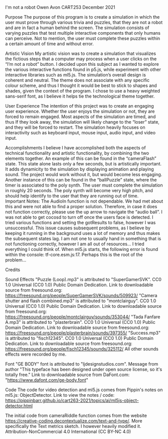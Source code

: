 I'm not a robot
Owen Avon
CART253
December 2021

Purpose
The purpose of this program is to create a simulation in which the user must prove through various trivia and puzzles, that they are not a robot and are in fact a human behind the screen. The simulation consists of varying puzzles that test multiple interactive components that only humans can perceive. Not to mention, the user must complete these puzzles within a certain amount of time and without error.

Artistic Vision
My artistic vision was to create a simulation that visualizes the fictious steps that a computer may process when a user clicks on the “I’m not a robot” button. I decided upon this subject as I wanted to explore the various interactive functions found in p5.js, while experiment with other interactive libraries such as ml5.js. The simulation’s overall design is coherent and neutral. The theme does not associate with any specific colour scheme, and thus I thought it would be best to stick to shapes and shades, given the context of the program. I chose to use a heavy weighted sans-serif font, as I believe it helps tie the technological theme together.

User Experience
The intention of this project was to create an engaging user experience. Whether the user enjoys the simulation or not, they are forced to remain engaged. Most aspects of the simulation are timed, and thus If they look away, the simulation will likely change to the “loser” state, and they will be forced to restart. The simulation heavily focuses on interactivity such as keyboard input, mouse input, audio input, and video input.

Accomplishments
I believe I have accomplished both the aspects of technical functionality and artistic functionality, by combining the two elements together. An example of this can be found in the “cameraFlash” state. This state alone lasts only a few seconds, but is artistically important. It adds dynamicity to the simulation by displaying animation and playing sound. The project would work without it, but would become less engaging. Another instance of this can be found in the “ballPuzzle” state, where the timer is associated to the poly synth. The user must complete the simulation in roughly 20 seconds. The poly synth will become very high pitch, and should help identify to the user that they are running out of time.
 
Important Notes:
The AudioIn function is not dependable. We had met about this and were not able to find a proper solution. Therefore, in case it does not function correctly, please use the up arrow to navigate the “audio ball”.
I was not able to get cocosd to turn off once the users face is detected. I tried various functions and setting the gotResults to false, however I was unsuccessful. This issue causes subsequent problems, as I believe by keeping it running in the background uses a lot of memory and thus makes the subsequent states lag. I am not one to usually hand in something that is not functioning correctly, however I am all out of resources… I tried everything I could think of. When ml5.js starts, the following error is found within the console: tf-core.esm.js:17. Perhaps this is the root of the problem…


Credits

Sound Effects
"Puzzle (Loop).mp3" is attributed to "SuperGamerSVK". CC0 1.0 Universal (CC0 1.0) Public Domain Dedication. Link to downloadable source from freesound.org: https://freesound.org/people/SuperGamerSVK/sounds/509923/
"Camera shutter and flash combined.mp3" is attributed to "montclairguy". CC0 1.0 Universal (CC0 1.0) Public Domain Dedication. Link to downloadable source from freesound.org: https://freesound.org/people/montclairguy/sounds/353044/
"Tada Fanfare A.mp3" is attributed to "plasterbrain". CC0 1.0 Universal (CC0 1.0) Public Domain Dedication. Link to downloadable source from freesound.org: https://freesound.org/people/plasterbrain/sounds/397355/
"Success.mp3" is attributed to "fisch12345". CC0 1.0 Universal (CC0 1.0) Public Domain Dedication. Link to downloadable source from freesound.org: https://freesound.org/people/fisch12345/sounds/325112/
All other sounds effects were recorded by me.

Font
"GE BODY" font is attributed to "ljdesignstudios.com". Message from author "This typeface has been designed under open source license, so it's totally free." Link to downloadable source from DaFont.com: "https://www.dafont.com/ge-body.font"

Code
The code for video detection and ml5.js comes from Pippin's notes on ml5.js: ObjectDetector. Link to view the notes / code: https://pippinbarr.github.io/cart263-2021/topics/ai/ml5js-object-detector.html

The initial code from cameraRiddle function comes from the website https://creative-coding.decontextualize.com/text-and-type/. More specifically the Text metrics sketch. I however heavily modified it. Attribution-NonCommercial 4.0 International (CC BY-NC 4.0)
